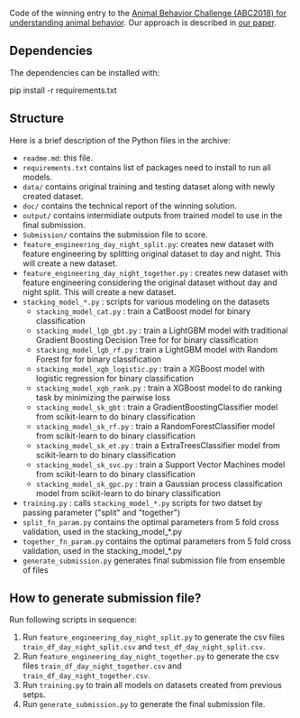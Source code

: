 Code of the winning entry to the [Animal Behavior Challenge (ABC2018) for understanding animal behavior](https://competitions.codalab.org/competitions/16283). Our approach is described in [our paper](https://github.com/dfayzur/Animal-Behavior-Challenge-ABC2018/doc/ABC2018_Ensemble-Learning-Applied-to-Classify-GPS-Trajectories-of-Birds-into-Male-or-Female.pdf).

## Dependencies

The dependencies can be installed with:

pip install -r requirements.txt

## Structure

Here is a brief description of the Python files in the archive:

* `readme.md`: this file.
* `requirements.txt` contains list of packages need to install to run all models.
* `data/` contains original training and testing dataset along with newly created dataset.
* `doc/` contains the technical report of the winning solution.
* `output/` contains intermidiate outputs from trained model to use in the final submission.
* `Submission/` contains the submission file to score.
* `feature_engineering_day_night_split.py`: creates new dataset with feature engineering by splitting original dataset to day and night. This will create a new dataset.
* `feature_engineering_day_night_together.py` : creates new dataset with feature engineering considering the original dataset without day and night split. This will create a new dataset.
* `stacking_model_*.py` : scripts for various modeling on the datasets 
  * `stacking_model_cat.py` : train a CatBoost model for binary classification
  * `stacking_model_lgb_gbt.py` : train a LightGBM model with traditional Gradient Boosting Decision Tree for for binary classification
  * `stacking_model_lgb_rf.py` : train a LightGBM model with Random Forest for for binary classification
  * `stacking_model_xgb_logistic.py` : train a XGBoost model with logistic regression for binary classification
  * `stacking_model_xgb_rank.py` : train a XGBoost model to do ranking task by minimizing the pairwise loss
  * `stacking_model_sk_gbt` : train a GradientBoostingClassifier model from scikit-learn to do binary classification
  * `stacking_model_sk_rf.py` : train a RandomForestClassifier model from scikit-learn to do binary classification
  * `stacking_model_sk_et.py` : train a ExtraTreesClassifier model from scikit-learn to do binary classification
  * `stacking_model_sk_svc.py` : train a Support Vector Machines model from scikit-learn to do binary classification
  * `stacking_model_sk_gpc.py` : train a Gaussian process classification model from scikit-learn to do binary classification
* `training.py` : calls `stacking_model_*.py` scripts for two datset by passing parameter ("split" and "together")
* `split_fn_param.py` contains the optimal parameters from 5 fold cross validation, used in the stacking_model_*.py
* `together_fn_param.py` contains the optimal parameters from 5 fold cross validation, used in the stacking_model_*.py
* `generate_submission.py` generates final submission file from ensemble of files

## How to generate submission file?

Run following scripts in sequence:

1. Run `feature_engineering_day_night_split.py` to generate the csv files `train_df_day_night_split.csv` and `test_df_day_night_split.csv`.
2. Run `feature_engineering_day_night_together.py` to generate the csv files `train_df_day_night_together.csv` and `train_df_day_night_together.csv`.
3. Run `training.py` to train all models on datasets created from previous setps.
4. Run `generate_submission.py` to generate the final submission file. 
